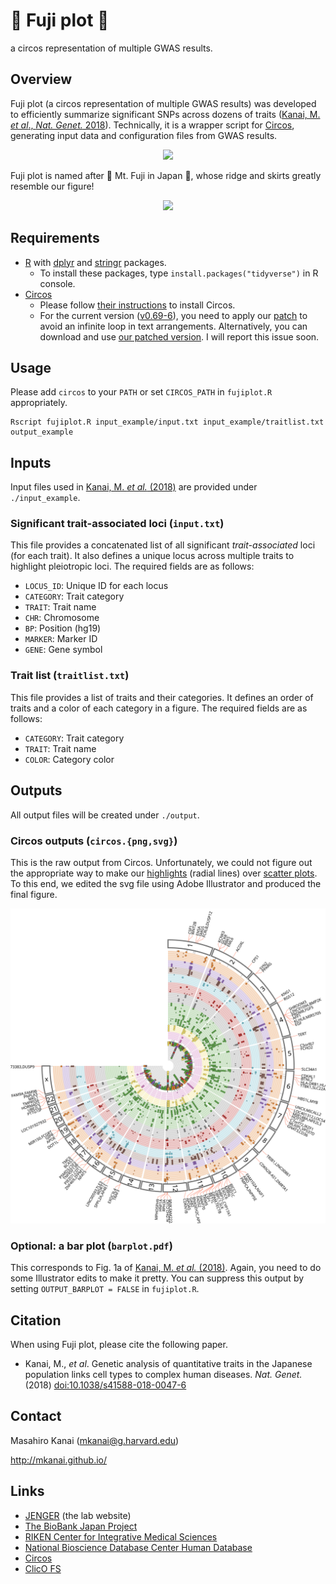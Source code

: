 # :mount_fuji: Fuji plot :mount_fuji:
a circos representation of multiple GWAS results.

## Overview
Fuji plot (a circos representation of multiple GWAS results) was developed to efficiently summarize significant SNPs across dozens of traits ([Kanai, M. *et al*., *Nat. Genet.* 2018](http://dx.doi.org/10.1038/s41588-018-0047-6)). Technically, it is a wrapper script for [Circos](http://circos.ca/), generating input data and configuration files from GWAS results.

<p align="center"><img src="http://mkanai.github.io/img/Kanai2018_Fig1.svg" width="640px"></p>

Fuji plot is named after :mount_fuji: Mt. Fuji in Japan :mount_fuji:, whose ridge and skirts greatly resemble our figure!

<p align="center"><img src="https://i.imgur.com/QXlnKZk.jpg" width="480px"></p>

## Requirements
* [R](https://www.r-project.org/) with [dplyr](https://github.com/tidyverse/dplyr) and [stringr](https://github.com/tidyverse/stringr) packages.
  * To install these packages, type `install.packages("tidyverse")` in R console.
* [Circos](http://circos.ca/)
  * Please follow [their instructions](http://circos.ca/documentation/tutorials/configuration/installation/) to install Circos.
  * For the current version ([v0.69-6](http://circos.ca/distribution/circos-0.69-6.tgz)), you need to apply our [patch](https://gist.github.com/mkanai/be05f40f933112bfb70bb08076cdaa00) to avoid an infinite loop in text arrangements. Alternatively, you can download and use [our patched version](https://www.dropbox.com/s/z6jdwhj0o570fp8/circos-0.69-6-kanai.tgz?dl=0). I will report this issue soon.

## Usage
Please add `circos` to your `PATH` or set `CIRCOS_PATH` in `fujiplot.R` appropriately.

```{sh}
Rscript fujiplot.R input_example/input.txt input_example/traitlist.txt output_example
```

## Inputs

Input files used in [Kanai, M. *et al.* (2018)](http://dx.doi.org/10.1038/s41588-018-0047-6) are provided under `./input_example`.

### Significant trait-associated loci (`input.txt`)

This file provides a concatenated list of all significant *trait-associated* loci (for each trait). It also defines a unique locus across multiple traits to highlight pleiotropic loci. The required fields are as follows:

* `LOCUS_ID`: Unique ID for each locus
* `CATEGORY`: Trait category
* `TRAIT`: Trait name
* `CHR`: Chromosome
* `BP`: Position (hg19)
* `MARKER`: Marker ID
* `GENE`: Gene symbol


### Trait list (`traitlist.txt`)

This file provides a list of traits and their categories. It defines an order of traits and a color of each category in a figure. The required fields are as follows:

* `CATEGORY`: Trait category
* `TRAIT`: Trait name
* `COLOR`: Category color

## Outputs

All output files will be created under `./output`.


### Circos outputs (`circos.{png,svg}`)
This is the raw output from Circos. Unfortunately, we could not figure out the appropriate way to make our [highlights](http://circos.ca/documentation/tutorials/highlights/) (radial lines) over [scatter plots](http://circos.ca/documentation/tutorials/2d_tracks/scatter_plots/). To this end, we edited the svg file using Adobe Illustrator and produced the final figure.

<p align="center"><img src="output_example/circos.svg" width="640px"></p>


### Optional: a bar plot (`barplot.pdf`)

This corresponds to Fig. 1a of [Kanai, M. *et al.* (2018)](http://dx.doi.org/10.1038/s41588-018-0047-6). Again, you need to do some Illustrator edits to make it pretty. You can suppress this output by setting `OUTPUT_BARPLOT = FALSE` in `fujiplot.R`.


## Citation
When using Fuji plot, please cite the following paper.

* Kanai, M., *et al*. Genetic analysis of quantitative traits in the Japanese population links cell types to complex human diseases. *Nat. Genet.* (2018) [doi:10.1038/s41588-018-0047-6](http://dx.doi.org/10.1038/s41588-018-0047-6)

## Contact
Masahiro Kanai (mkanai@g.harvard.edu)

http://mkanai.github.io/

## Links
* [JENGER](http://jenger.riken.jp/en/) (the lab website)
* [The BioBank Japan Project](https://biobankjp.org/english/index.html)
* [RIKEN Center for Integrative Medical Sciences](http://www.ims.riken.jp/english/)
* [National Bioscience Database Center Human Database](https://humandbs.biosciencedbc.jp/en/)
* [Circos](http://circos.ca/)
* [ClicO FS](http://codoncloud.com:3000/)
